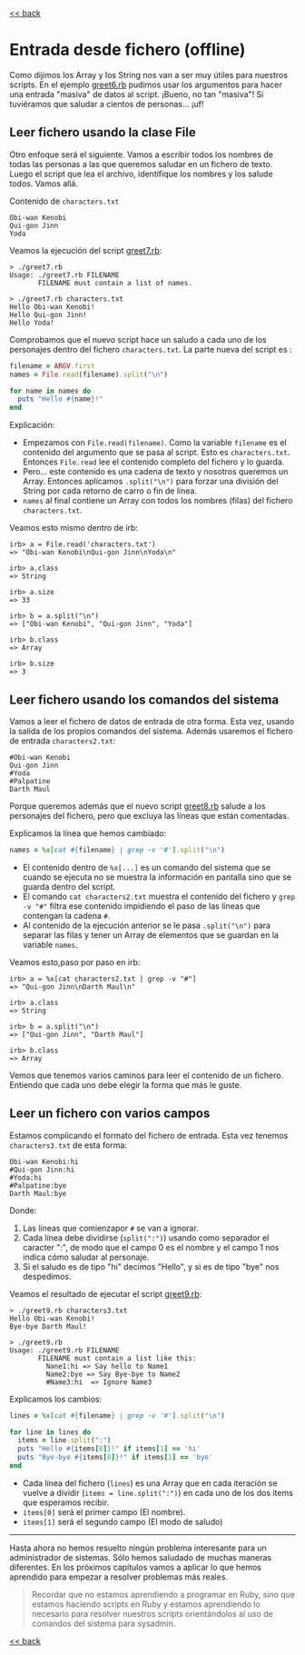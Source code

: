 [<< back](README.md)

# Entrada desde fichero (offline)

Como dijimos los Array y los String nos van a ser muy útiles para nuestros scripts. En el ejemplo [greet6.rb](example/greet6.rb) pudimos usar los argumentos para hacer una entrada "masiva" de datos al script. ¡Bueno, no tan "masiva"! Si tuviéramos que saludar a cientos de personas... ¡uf!

## Leer fichero usando la clase File

Otro enfoque será el siguiente. Vamos a escribir todos los nombres de todas las personas a las que queremos saludar en un fichero de texto. Luego el script que lea el archivo, identifique los nombres y los salude todos. Vamos allá.

Contenido de `characters.txt`
```
Obi-wan Kenobi
Qui-gon Jinn
Yoda
```

Veamos la ejecución del script [greet7.rb](example/greet7.rb):
```
> ./greet7.rb               
Usage: ./greet7.rb FILENAME
       FILENAME must contain a list of names.

> ./greet7.rb characters.txt               
Hello Obi-wan Kenobi!
Hello Qui-gon Jinn!
Hello Yoda!
```

Comprobamos que el nuevo script hace un saludo a cada uno de los personajes dentro del fichero `characters.txt`. La parte nueva del script es :

```ruby
filename = ARGV.first
names = File.read(filename).split("\n")

for name in names do
  puts "Hello #{name}!"
end
```

Explicación:
* Empezamos con `File.read(filename)`. Como la variable `filename` es el contenido del argumento que se pasa al script. Esto es `characters.txt`. Entonces `File.read` lee el contenido completo del fichero y lo guarda.
* Pero... este contenido es una cadena de texto y nosotros queremos un Array. Entonces aplicamos `.split("\n")` para forzar una división del String por cada retorno de carro o fin de línea.
* `names` al final contiene un Array con todos los nombres (filas) del fichero `characters.txt`.

Veamos esto mismo dentro de irb:
```
irb> a = File.read('characters.txt')
=> "Obi-wan Kenobi\nQui-gon Jinn\nYoda\n"

irb> a.class
=> String

irb> a.size
=> 33

irb> b = a.split("\n")
=> ["Obi-wan Kenobi", "Qui-gon Jinn", "Yoda"]

irb> b.class
=> Array

irb> b.size
=> 3
```

## Leer fichero usando los comandos del sistema

Vamos a leer el fichero de datos de entrada de otra forma. Esta vez, usando la salida de los propios comandos del sistema. Además usaremos el fichero de entrada `characters2.txt`:

```
#Obi-wan Kenobi
Qui-gon Jinn
#Yoda
#Palpatine
Darth Maul
```

Porque queremos además que el nuevo script [greet8.rb](example/greet8.rb) salude a los personajes del fichero, pero que excluya las líneas que están comentadas.

Explicamos la línea que hemos cambiado:
```ruby
names = %x[cat #{filename} | grep -v '#'].split("\n")
```

* El contenido dentro de `%x[...]` es un comando del sistema que se cuando se ejecuta no se muestra la información en pantalla sino que se guarda dentro del script.
* El comando `cat characters2.txt` muestra el contenido del fichero y `grep -v "#"` filtra ese contenido impidiendo el paso de las líneas que contengan la cadena `#`.
* Al contenido de la ejecución anterior se le pasa `.split("\n")` para separar las filas y tener un Array de elementos que se guardan en la variable `names`.

Veamos esto,paso por paso en irb:

```
irb> a = %x[cat characters2.txt | grep -v "#"]
=> "Qui-gon Jinn\nDarth Maul\n"

irb> a.class
=> String

irb> b = a.split("\n")
=> ["Qui-gon Jinn", "Darth Maul"]

irb> b.class
=> Array
```

Vemos que tenemos varios caminos para leer el contenido de un fichero. Entiendo que cada uno debe elegir la forma que más le guste.

## Leer un fichero con varios campos

Estamos complicando el formato del fichero de entrada. Esta vez tenemos `characters3.txt` de esta forma:
```
Obi-wan Kenobi:hi
#Qui-gon Jinn:hi
#Yoda:hi
#Palpatine:bye
Darth Maul:bye
```

Donde:
1. Las líneas que comienzapor `#` se van a ignorar.
2. Cada línea debe dividirse (`split(":")`) usando como separador el caracter ":", de modo que el campo 0 es el nombre y el campo 1 nos indica cómo saludar al personaje.
3. Si el saludo es de tipo "hi" decimos "Hello", y si es de tipo "bye" nos despedimos.

Veamos el resultado de ejecutar el script [greet9.rb](example/greet9.rb):

```
> ./greet9.rb characters3.txt
Hello Obi-wan Kenobi!
Bye-bye Darth Maul!

> ./greet9.rb                
Usage: ./greet9.rb FILENAME
       FILENAME must contain a list like this:
         Nane1:hi => Say hello to Name1
         Name2:bye => Say Bye-bye to Name2
         #Name3:hi  => Ignore Name3
```

Explicamos los cambios:

```ruby
lines = %x[cat #{filename} | grep -v '#'].split("\n")

for line in lines do
  items = line.split(":")
  puts "Hello #{items[0]}!" if items[1] == 'hi'
  puts "Bye-bye #{items[0]}!" if items[1] == 'bye'
end
```

* Cada línea del fichero (`lines`) es una Array que en cada iteración se vuelve a dividir (`items = line.split(":")`) en cada uno de los dos items que esperamos recibir.
* `items[0]` será el primer campo (El nombre).
* `items[1]` será el segundo campo (El modo de saludo)

---

Hasta ahora no hemos resuelto ningún problema interesante para un administrador de sistemas. Sólo hemos saludado de muchas maneras diferentes. En los próximos capítulos vamos a aplicar lo que hemos aprendido para empezar a resolver problemas más reales.

> Recordar que no estamos aprendiendo a programar en Ruby, sino que estamos haciendo scripts en Ruby y estamos aprendiendo lo necesario para resolver nuestros scripts orientándolos al uso de comandos del sistema para sysadmin.

[<< back](../README.md)
